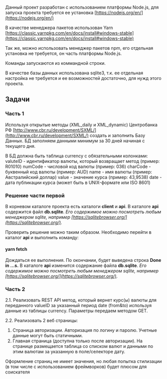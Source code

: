Данный проект разработан с использованием платформы Node.js, для запуска проекта требуется ее установка [https://nodejs.org/en/](https://nodejs.org/en/)

В качестве менеджера пакетов использован Yarn [https://classic.yarnpkg.com/en/docs/install#windows-stable](https://classic.yarnpkg.com/en/docs/install#windows-stable)

Так же, можно использовать менеджер пакетов npm, его отдельная установка не требуется, он часть платформы Node.js.

Команды запускаются из коммандной строки.

В качестве базы данных использована sqlite3, т.к. ее отдельная настройка не требуется и ее возможностей достаточно, для нужд этого проекта.

## Задачи

### Часть 1

Используя открытые методы (XML_daily и XML_dynamic) Центробанка РФ [http://www.cbr.ru/development/SXML/](http://www.cbr.ru/development/SXML/) создать и заполнить Базу Данных.
БД заполняем данными минимум за 30 дней начиная с текущего дня.

В БД должна быть таблица currency c обязательными колонками:
valuteID - идентификатор валюты, который возвращает метод (пример: R01010)
numCode - числовой код валюты (пример: 036)
сharCode - буквенный код валюты (пример: AUD)
name - имя валюты (пример: Австралийский доллар)
value - значение курса (пример: 43,9538)
date - дата публикации курса (может быть в UNIX-формате или ISO 8601)

### Решение части первой

В корневом каталоге проекта есть каталоги **client** и **api**. В каталоге **api** содержится файл **db.sqlite**. _Его содержимое можно посмотреть любым менеджером sqlite, например [https://sqlitebrowser.org/](https://sqlitebrowser.org/)._

Проверить решение можно таким образом. Необходимо перейти в каталог **api** и выполнить команду:

#### yarn fetch

Дождаться ее выполнения. По окончании, будет выведена строка **Done in ...s.**
В каталоге **api** изменится содержание файла **db.sqlite**. _Его содержимое можно посмотреть любым менеджером sqlite, например [https://sqlitebrowser.org/](https://sqlitebrowser.org/)._

### Часть 2

2.1. Реализовать REST API метод, который вернет курс(ы) валюты для переданного valueID за указанный период date (from&to) используя данные из таблицы currency. Параметры передаем методом GET.

2.2. Реализовать 2 веб страницы:

1. Страница авторизации. Авторизация по логину и паролю. Учетные данные могут быть статичными.
2. Главная страница (доступна только после авторизации). На странице размещается таблица со списком валют и данными по этим валютам за указанную в поле/селекторе дату.

Оформление страниц не имеет значения, но любая попытка стилизации (в том числе с использованием фреймворков) будет плюсом для соискателя
